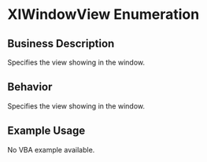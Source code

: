 # XlWindowView Enumeration

## Business Description
Specifies the view showing in the window.

## Behavior
Specifies the view showing in the window.

## Example Usage
No VBA example available.